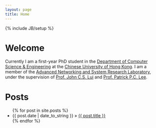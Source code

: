 ```yaml
---
layout: page
title: Home
---
```

{% include JB/setup %}

Welcome
=======

Currently I am a first-year PhD student in the [Department of Computer
Science & Engineering](http://www.cse.cuhk.edu.hk/) at the [Chinese
University of Hong Kong](http://www.cuhk.edu.hk/). I am a member of the
[Advanced Networking and System Research
Laboratory](http://ansrlab.cse.cuhk.edu.hk/), under the supervision of
[Prof. John C.S. Lui](http://www.cse.cuhk.edu.hk/~cslui/) and
[Prof. Patrick P.C. Lee](http://www.cse.cuhk.edu.hk/~pclee/).

Posts
=====

<ul class="posts">
  {% for post in site.posts %}
    <li><span>{{ post.date | date_to_string }}</span> &raquo; <a href="{{ BASE_PATH }}{{ post.url }}">{{ post.title }}</a></li>
  {% endfor %}
</ul>

